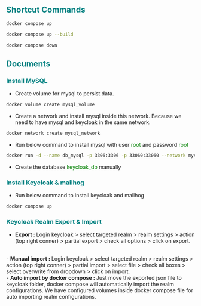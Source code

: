 ## <span style="color:Teal">Shortcut Commands</span>
```bash
docker compose up
```
```bash
docker compose up --build
```
```bash
docker compose down
```

## <span style="color:Teal">Documents</span>

### <span style="color:Teal">Install MySQL</span>

- Create volume for mysql to persist data.
```bash
docker volume create mysql_volume
```

- Create a network and install mysql inside this network. Because we need to have mysql and keycloak in the same network.
```bash
docker network create mysql_network
```

- Run below command to install mysql with user <span style="color:Green">root</span> and password <span style="color:Green">root</span>
```bash
docker run -d --name db_mysql -p 3306:3306 -p 33060:33060 --network mysql_network -v mysql_volume:/var/lib/mysql -e MYSQL_ROOT_PASSWORD=root --restart=always mysql
```

- Create the database <span style="color:Green">keycloak_db</span> manually

### <span style="color:Teal">Install Keycloak & mailhog</span>
- Run below command to install keycloak and mailhog
```bash
docker compose up
```
 
### <span style="color:Teal">Keycloak Realm Export & Import</span>
- <strong>Export : </strong> Login keycloak > select targeted realm > realm settings > action (top right conner) > partial export > check all options > click on export.     
<br>
- <strong>Manual import : </strong> Login keycloak > select targeted realm > realm settings > action (top right conner) > partial import > select file > check all boxes > select overwrite from dropdown > click on import.   
<br>
- <strong>Auto import by docker compose : </strong> Just move the exported json file to keycloak folder, docker compose will automatically import the realm configurations.
  We have configured volumes inside docker compose file for auto importing realm configurations.